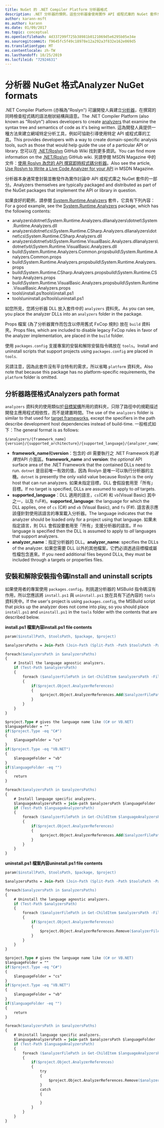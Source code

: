 ```yaml
---
title: NuGet 的 .NET Compiler Platform 分析器格式
description: .NET 分析器的慣例，這些分析器會使用實作 API 或程式庫的 NuGet 套件來封裝與散發。
author: karann-msft
ms.author: karann
ms.date: 01/09/2017
ms.topic: conceptual
ms.openlocfilehash: 4d337299f725b38981b0121069d5e6295b05e34e
ms.sourcegitcommit: f9645fc5f49c18978e12a292a3f832e162e069d5
ms.translationtype: MT
ms.contentlocale: zh-TW
ms.lasthandoff: 10/25/2019
ms.locfileid: "72924631"
---
```

# <a name="analyzer-nuget-formats"></a><span data-ttu-id="371ae-103">分析器 NuGet 格式</span><span class="sxs-lookup"><span data-stu-id="371ae-103">Analyzer NuGet formats</span></span>

<span data-ttu-id="371ae-104">.NET Compiler Platform (亦稱為"Roslyn") 可讓開發人員建立[分析器](https://github.com/dotnet/roslyn/wiki/How-To-Write-a-C%23-Analyzer-and-Code-Fix)，在撰寫的同時檢查程式碼的語法樹狀結構與語意。</span><span class="sxs-lookup"><span data-stu-id="371ae-104">The .NET Compiler Platform (also known as "Roslyn") allows developers to create [analyzers](https://github.com/dotnet/roslyn/wiki/How-To-Write-a-C%23-Analyzer-and-Code-Fix) that examine the syntax tree and semantics of code as it's being written.</span></span> <span data-ttu-id="371ae-105">這為開發人員提供一種方法來建立網域特定分析工具，例如可協助引導使用特定 API 或程式庫的工具。</span><span class="sxs-lookup"><span data-stu-id="371ae-105">This provides developers with a way to create domain-specific analysis tools, such as those that would help guide the use of a particular API or library.</span></span> <span data-ttu-id="371ae-106">您可以在 [.NET/Roslyn](https://github.com/dotnet/roslyn/wiki) GitHub Wiki 找到更多資訊。</span><span class="sxs-lookup"><span data-stu-id="371ae-106">You can find more information on the [.NET/Roslyn](https://github.com/dotnet/roslyn/wiki) GitHub wiki.</span></span> <span data-ttu-id="371ae-107">另請參閱 MSDN Magazine 中的文件：[使用 Roslyn 為您的 API 撰寫即時程式碼分析器](https://msdn.microsoft.com/magazine/dn879356.aspx)。</span><span class="sxs-lookup"><span data-stu-id="371ae-107">Also see the article, [Use Roslyn to Write a Live Code Analyzer for your API](https://msdn.microsoft.com/magazine/dn879356.aspx) in MSDN Magazine.</span></span>

<span data-ttu-id="371ae-108">分析器本身通常會封裝並散發作為實作討論中 API 或程式庫之 NuGet 套件的一部分。</span><span class="sxs-lookup"><span data-stu-id="371ae-108">Analyzers themselves are typically packaged and distributed as part of the NuGet packages that implement the API or library in question.</span></span>

<span data-ttu-id="371ae-109">如果良好的範例，請參閱 [System.Runtime.Analyzers](https://www.nuget.org/packages/System.Runtime.Analyzers) 套件，它具有下列內容：</span><span class="sxs-lookup"><span data-stu-id="371ae-109">For a good example, see the [System.Runtime.Analyzers](https://www.nuget.org/packages/System.Runtime.Analyzers) package, which has the following contents:</span></span>

- <span data-ttu-id="371ae-110">analyzers\dotnet\System.Runtime.Analyzers.dll</span><span class="sxs-lookup"><span data-stu-id="371ae-110">analyzers\dotnet\System.Runtime.Analyzers.dll</span></span>
- <span data-ttu-id="371ae-111">analyzers\dotnet\cs\System.Runtime.CSharp.Analyzers.dll</span><span class="sxs-lookup"><span data-stu-id="371ae-111">analyzers\dotnet\cs\System.Runtime.CSharp.Analyzers.dll</span></span>
- <span data-ttu-id="371ae-112">analyzers\dotnet\vb\System.Runtime.VisualBasic.Analyzers.dll</span><span class="sxs-lookup"><span data-stu-id="371ae-112">analyzers\dotnet\vb\System.Runtime.VisualBasic.Analyzers.dll</span></span>
- <span data-ttu-id="371ae-113">build\System.Runtime.Analyzers.Common.props</span><span class="sxs-lookup"><span data-stu-id="371ae-113">build\System.Runtime.Analyzers.Common.props</span></span>
- <span data-ttu-id="371ae-114">build\System.Runtime.Analyzers.props</span><span class="sxs-lookup"><span data-stu-id="371ae-114">build\System.Runtime.Analyzers.props</span></span>
- <span data-ttu-id="371ae-115">build\System.Runtime.CSharp.Analyzers.props</span><span class="sxs-lookup"><span data-stu-id="371ae-115">build\System.Runtime.CSharp.Analyzers.props</span></span>
- <span data-ttu-id="371ae-116">build\System.Runtime.VisualBasic.Analyzers.props</span><span class="sxs-lookup"><span data-stu-id="371ae-116">build\System.Runtime.VisualBasic.Analyzers.props</span></span>
- <span data-ttu-id="371ae-117">tools\install.ps1</span><span class="sxs-lookup"><span data-stu-id="371ae-117">tools\install.ps1</span></span>
- <span data-ttu-id="371ae-118">tools\uninstall.ps1</span><span class="sxs-lookup"><span data-stu-id="371ae-118">tools\uninstall.ps1</span></span>

<span data-ttu-id="371ae-119">如您所見，您將分析器 DLL 放入套件中的 `analyzers` 資料夾。</span><span class="sxs-lookup"><span data-stu-id="371ae-119">As you can see, you place the analyzer DLLs into an `analyzers` folder in the package.</span></span>

<span data-ttu-id="371ae-120">Props 檔案 (為了分析器實作而包含以停用舊式 FxCop 規則) 放在 `build` 資料夾。</span><span class="sxs-lookup"><span data-stu-id="371ae-120">Props files, which are included to disable legacy FxCop rules in favor of the analyzer implementation, are placed in the `build` folder.</span></span>

<span data-ttu-id="371ae-121">使用 `packages.config` 支援專案的安裝和解除安裝指令碼放在 `tools`。</span><span class="sxs-lookup"><span data-stu-id="371ae-121">Install and uninstall scripts that support projects using `packages.config` are placed in `tools`.</span></span>

<span data-ttu-id="371ae-122">另請注意，因為此套件沒有平台特有的需求，所以省略 `platform` 資料夾。</span><span class="sxs-lookup"><span data-stu-id="371ae-122">Also note that because this package has no platform-specific requirements, the `platform` folder is omitted.</span></span>


## <a name="analyzers-path-format"></a><span data-ttu-id="371ae-123">分析器路徑格式</span><span class="sxs-lookup"><span data-stu-id="371ae-123">Analyzers path format</span></span>

<span data-ttu-id="371ae-124">`analyzers` 資料夾的使用類似於[目標架構](../create-packages/supporting-multiple-target-frameworks.md)所用的資料夾，只除了路徑中的規範描述開發主應用程式相依性，而不是建置時間。</span><span class="sxs-lookup"><span data-stu-id="371ae-124">The use of the `analyzers` folder is similar to that used for [target frameworks](../create-packages/supporting-multiple-target-frameworks.md), except the specifiers in the path describe development host dependencies instead of build-time.</span></span> <span data-ttu-id="371ae-125">一般格式如下：</span><span class="sxs-lookup"><span data-stu-id="371ae-125">The general format is as follows:</span></span>

    $/analyzers/{framework_name}{version}/{supported_architecture}/{supported_language}/{analyzer_name}.dll

- <span data-ttu-id="371ae-126">**framework_name**和**version**：包含的 dll 需要執行之 .NET Framework 的*選擇性*API 介面區。</span><span class="sxs-lookup"><span data-stu-id="371ae-126">**framework_name** and **version**: the *optional* API surface area of the .NET Framework that the contained DLLs need to run.</span></span> <span data-ttu-id="371ae-127">`dotnet` 是目前唯一有效的值，因為 Roslyn 是唯一可以執行分析器的主機。</span><span class="sxs-lookup"><span data-stu-id="371ae-127">`dotnet` is presently the only valid value because Roslyn is the only host that can run analyzers.</span></span> <span data-ttu-id="371ae-128">如果未指定目標，DLL 會假設套用至「所有」目標。</span><span class="sxs-lookup"><span data-stu-id="371ae-128">If no target is specified, DLLs are assumed to apply to *all* targets.</span></span>
- <span data-ttu-id="371ae-129">**supported_language**：DLL 適用的語言，`cs`(C#) 和 `vb`(Visual Basic) 其中之一，以及 `fs`F#)。</span><span class="sxs-lookup"><span data-stu-id="371ae-129">**supported_language**: the language for which the DLL applies, one of `cs` (C#) and `vb` (Visual Basic), and `fs` (F#).</span></span> <span data-ttu-id="371ae-130">語言表示應該僅針對使用該語言的專案載入分析器。</span><span class="sxs-lookup"><span data-stu-id="371ae-130">The language indicates that the analyzer should be loaded only for a project using that language.</span></span> <span data-ttu-id="371ae-131">如果未指定語言，則 DLL 會假設要套用至「所有」支援分析器的語言。</span><span class="sxs-lookup"><span data-stu-id="371ae-131">If no language is specified then the DLL is assumed to apply to *all* languages that support analyzers.</span></span>
- <span data-ttu-id="371ae-132">**analyzer_name**：指定分析器的 DLL。</span><span class="sxs-lookup"><span data-stu-id="371ae-132">**analyzer_name**: specifies the DLLs of the analyzer.</span></span> <span data-ttu-id="371ae-133">如果您需要 DLL 以外的其他檔案，它們必須透過目標檔或屬性檔包含進來。</span><span class="sxs-lookup"><span data-stu-id="371ae-133">If you need additional files beyond DLLs, they must be included through a targets or properties files.</span></span>


## <a name="install-and-uninstall-scripts"></a><span data-ttu-id="371ae-134">安裝和解除安裝指令碼</span><span class="sxs-lookup"><span data-stu-id="371ae-134">Install and uninstall scripts</span></span>

<span data-ttu-id="371ae-135">如果使用者的專案使用 `packages.config`，則挑選分析器的 MSBuild 指令碼沒有作用，所以您應該將 `install.ps1` 與 `uninstall.ps1` 放在具有下述內容的 `tools` 資料夾中。</span><span class="sxs-lookup"><span data-stu-id="371ae-135">If the user's project is using `packages.config`, the MSBuild script that picks up the analyzer does not come into play, so you should place `install.ps1` and `uninstall.ps1` in the `tools` folder with the contents that are described below.</span></span>

<span data-ttu-id="371ae-136">**install.ps1 檔案內容**</span><span class="sxs-lookup"><span data-stu-id="371ae-136">**install.ps1 file contents**</span></span>

```ps
param($installPath, $toolsPath, $package, $project)

$analyzersPaths = Join-Path (Join-Path (Split-Path -Path $toolsPath -Parent) "analyzers" ) * -Resolve

foreach($analyzersPath in $analyzersPaths)
{
    # Install the language agnostic analyzers.
    if (Test-Path $analyzersPath)
    {
        foreach ($analyzerFilePath in Get-ChildItem $analyzersPath -Filter *.dll)
        {
            if($project.Object.AnalyzerReferences)
            {
                $project.Object.AnalyzerReferences.Add($analyzerFilePath.FullName)
            }
        }
    }
}

$project.Type # gives the language name like (C# or VB.NET)
$languageFolder = ""
if($project.Type -eq "C#")
{
    $languageFolder = "cs"
}
if($project.Type -eq "VB.NET")
{
    $languageFolder = "vb"
}
if($languageFolder -eq "")
{
    return
}

foreach($analyzersPath in $analyzersPaths)
{
    # Install language specific analyzers.
    $languageAnalyzersPath = join-path $analyzersPath $languageFolder
    if (Test-Path $languageAnalyzersPath)
    {
        foreach ($analyzerFilePath in Get-ChildItem $languageAnalyzersPath -Filter *.dll)
        {
            if($project.Object.AnalyzerReferences)
            {
                $project.Object.AnalyzerReferences.Add($analyzerFilePath.FullName)
            }
        }
    }
}
```


<span data-ttu-id="371ae-137">**uninstall.ps1 檔案內容**</span><span class="sxs-lookup"><span data-stu-id="371ae-137">**uninstall.ps1 file contents**</span></span>

```ps
param($installPath, $toolsPath, $package, $project)

$analyzersPaths = Join-Path (Join-Path (Split-Path -Path $toolsPath -Parent) "analyzers" ) * -Resolve

foreach($analyzersPath in $analyzersPaths)
{
    # Uninstall the language agnostic analyzers.
    if (Test-Path $analyzersPath)
    {
        foreach ($analyzerFilePath in Get-ChildItem $analyzersPath -Filter *.dll)
        {
            if($project.Object.AnalyzerReferences)
            {
                $project.Object.AnalyzerReferences.Remove($analyzerFilePath.FullName)
            }
        }
    }
}

$project.Type # gives the language name like (C# or VB.NET)
$languageFolder = ""
if($project.Type -eq "C#")
{
    $languageFolder = "cs"
}
if($project.Type -eq "VB.NET")
{
    $languageFolder = "vb"
}
if($languageFolder -eq "")
{
    return
}

foreach($analyzersPath in $analyzersPaths)
{
    # Uninstall language specific analyzers.
    $languageAnalyzersPath = join-path $analyzersPath $languageFolder
    if (Test-Path $languageAnalyzersPath)
    {
        foreach ($analyzerFilePath in Get-ChildItem $languageAnalyzersPath -Filter *.dll)
        {
            if($project.Object.AnalyzerReferences)
            {
                try
                {
                    $project.Object.AnalyzerReferences.Remove($analyzerFilePath.FullName)
                }
                catch
                {

                }
            }
        }
    }
}
```
